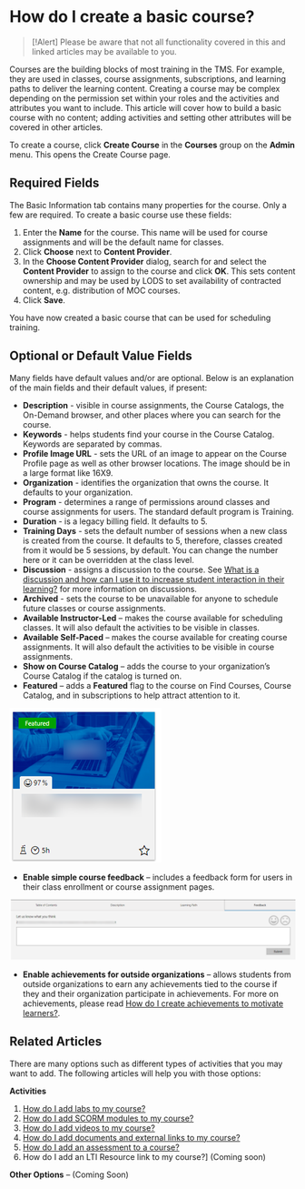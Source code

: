 # How do I create a basic course?

> [!Alert] Please be aware that not all functionality covered in this and linked articles may be available to you. 

Courses are the building blocks of most training in the TMS. For example, they are used in classes, course assignments, subscriptions, and learning paths to deliver the learning content. Creating a course may be complex depending on the permission set within your roles and the activities and attributes you want to include. This article will cover how to build a basic course with no content; adding activities and setting other attributes will be covered in other articles.

To create a course, click **Create Course** in the **Courses** group on the **Admin** menu. This opens the Create Course page.

## Required Fields

The Basic Information tab contains many properties for the course. Only a few are required. To create a basic course use these fields:
1. Enter the **Name** for the course. This name will be used for course assignments and will be the default name for classes.
1. Click **Choose** next to **Content Provider**.
1. In the **Choose Content Provider** dialog, search for and select the **Content Provider** to assign to the course and click **OK**. This sets content ownership and may be used by LODS to set availability of contracted content, e.g. distribution of MOC courses.
1. Click **Save**.

You have now created a basic course that can be used for scheduling training.

## Optional or Default Value Fields

Many fields have default values and/or are optional.  Below is an explanation of the main fields and their default values, if present:
- **Description** - visible in course assignments, the Course Catalogs, the On-Demand browser, and other places where you can search for the course.
- **Keywords** - helps students find your course in the Course Catalog. Keywords are separated by commas.
- **Profile Image URL** - sets the URL of an image to appear on the Course Profile page as well as other browser locations. The image should be in a large format like 16X9. <!-- Please read **How can I control how a course looks and is found on the On-Demand browser and Course Catalog pages?** (coming soon) for more information on these fields. -->
- **Organization** - identifies the organization that owns the course. It defaults to your organization.
- **Program** - determines a range of permissions around classes and course assignments for users. The standard default program is Training. 
- **Duration** - is a legacy billing field. It defaults to 5.
- **Training Days** - sets the default number of sessions when a new class is created from the course. It defaults to 5, therefore, classes created from it would be 5 sessions, by default. You can change the number here or it can be overridden at the class level.
- **Discussion** - assigns a discussion to the course. See [What is a discussion and how can I use it to increase student interaction in their learning?](/tms/tms-administrators/discussions/what-is-discussion.md) for more information on discussions.
- **Archived** - sets the course to be unavailable for anyone to schedule future classes or course assignments. 
- **Available Instructor-Led** – makes the course available for scheduling classes. It will also default the activities to be visible in classes.
- **Available Self-Paced** – makes the course available for creating course assignments. It will also default the activities to be visible in course assignments.
- **Show on Course Catalog** – adds the course to your organization’s Course Catalog if the catalog is turned on.
- **Featured** – adds a **Featured** flag to the course on Find Courses, Course Catalog, and in subscriptions to help attract attention to it.

![](/tms/images/featured-course.png)

- **Enable simple course feedback** – includes a feedback form for users in their class enrollment or course assignment pages.

![](/tms/images/course-feedback.png)

- **Enable achievements for outside organizations** – allows students from outside organizations to earn any achievements tied to the course if they and their organization participate in achievements. For more on achievements, please read [How do I create achievements to motivate learners?](../miscellaneous/create-achievements-to-motivate-learners.md).

## Related Articles

There are many options such as different types of activities that you may want to add. The following articles will help you with those options:

**Activities**
1. [How do I add labs to my course?](../labs/add-labs.md)
1. [How do I add SCORM modules to my course?](../other-activities/add-scorm.md)
1. [How do I add videos to my course?](../other-activities/add-video.md)
1. [How do I add documents and external links to my course?](../other-activities/add-docs-urls.md)
1. [How do I add an assessment to a course?](../other-activities/add-assessment.md)
1. How do I add an LTI Resource link to my course?] (Coming soon) <!-- (../other-activities/add-lti-resource-link.md)-->

**Other Options** – (Coming Soon)
<!--
1. [How do I set prerequisites to a course?]()
1. [How can I add a course to a subscription profile?]()
1. [How can I control how a course looks and is found on the On-Demand browser and Course Catalog pages?]()
1. [What is the Advanced tab on a course profile?]()
-->
